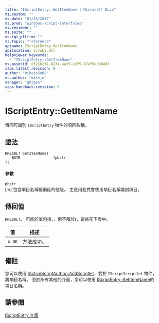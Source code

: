 ```yaml
---
title: "IScriptEntry::GetItemName | Microsoft Docs"
ms.custom: ""
ms.date: "01/18/2017"
ms.prod: "windows-script-interfaces"
ms.reviewer: ""
ms.suite: ""
ms.tgt_pltfrm: ""
ms.topic: "reference"
apiname: IScriptEntry.GetItemName
apilocation: scrobj.dll
helpviewer_keywords: 
  - "IScriptEntry::GetItemName"
ms.assetid: 8f2562f1-8231-4a39-ad79-074f9ec3d403
caps.latest.revision: 9
author: "mikejo5000"
ms.author: "mikejo"
manager: "ghogen"
caps.handback.revision: 9
---
```

# IScriptEntry::GetItemName
傳回可識別 `IScriptEntry` 物件的項目名稱。  
  
## 語法  
  
```  
HRESULT GetItemName(  
   BSTR               *pbstr  
);  
```  
  
#### 參數  
 `pbstr`  
 \[in\] 包含項目名稱緩衝區的位址。  主應用程式會使用項目名稱識別項目。  
  
## 傳回值  
 `HRESULT`。  可能的值包括，，但不限於\)，這些在下表中。  
  
|值|描述|  
|-------|--------|  
|`S_OK`|方法成功。|  
  
## 備註  
 您可以使用 [IActiveScriptAuthor::AddScriptlet](../../winscript/reference/iactivescriptauthor-addscriptlet.md)，對於 `IScriptScriptlet` 物件，將項目名稱。  至於所有其他的介面，您可以使用 [IScriptEntry::SetItemName](../../winscript/reference/iscriptentry-setitemname.md)的項目名稱。  
  
## 請參閱  
 [IScriptEntry 介面](../../winscript/reference/iscriptentry-interface.md)